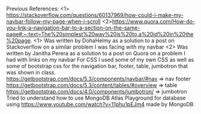 Previous References: <1> https://stackoverflow.com/questions/60137969/how-could-i-make-my-navbar-follow-my-page-when-i-scroll <2>https://www.quora.com/How-do-you-link-a-navigation-bar-to-a-section-on-the-same-page#:~:text=The%20simplest%20way%20is%20to,a%20id%20in%20the%20page. <1> Was written by DohaHelmy as a solution to a post on Stackoverflow on a similar problem I was facing with my navbar <2> Was written by Janitha Perera as a solution to a post on Quora on a problem I had with links on my navbar
For CSS I used some of my own CSS as well as some of bootstrap css for the navigation bar, footer, table, jumbotron that was shown in class.
https://getbootstrap.com/docs/5.3/components/navbar/#nav => nav footer https://getbootstrap.com/docs/5.3/content/tables/#overview => table https://getbootstrap.com/docs/4.0/components/jumbotron/ => jumbotron
Tried to understand how to use MongoDB Atlas Playground for database using https://www.youtube.com/watch?v=11phu1pEJm4 made by MongoDB
